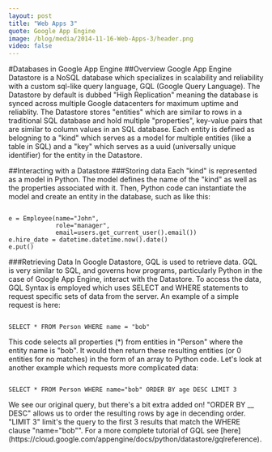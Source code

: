 ```yaml
---
layout: post
title: "Web Apps 3"
quote: Google App Engine
image: /blog/media/2014-11-16-Web-Apps-3/header.png
video: false
---
```


#Databases in Google App Engine
##Overview
Google App Engine Datastore is a NoSQL database which specializes in scalability and reliability with a custom sql-like query language, GQL (Google Query Language). The Datastore by default is dubbed "High Replication" meaning the database is synced across multiple Google datacenters for maximum uptime and reliablity. The Datastore stores "entities" which are similar to rows in a traditional SQL database and hold multiple "properties", key-value pairs that are similar to column values in an SQL database. Each entity is defined as belogning to a "kind" which serves as a model for multiple entities (like a table in SQL) and a "key" which serves as a uuid (universally unique identifier) for the entity in the Datastore. 

##Interacting with a Datastore
###Storing data
Each "kind" is represented as a model in Python. The model defines the name of the "kind" as well as the properties associated with it. Then, Python code can instantiate the model and create an entity in the database, such as like this:
<div class="highlight"><pre><code class="python">
e = Employee(name="John",
             role="manager",
             email=users.get_current_user().email())
e.hire_date = datetime.datetime.now().date()
e.put()
</code></pre></div>
###Retrieving Data
In Google Datastore, GQL is used to retrieve data. GQL is very similar to SQL, and governs how programs, particularly Python in the case of Google App Engine, interact with the Datastore. To access the data, GQL Syntax is employed which uses SELECT and WHERE statements to request specific sets of data from the server. An example of a simple request is here:
<div class="highlight"><pre><code class="sql">
SELECT * FROM Person WHERE name = "bob"
</code></pre></div>
This code selects all properties (*) from entities in "Person" where the entity name is "bob". It would then return these resulting entities (or 0 entities for no matches) in the form of an array to Python code. Let's look at another example which requests more complicated data:
<div class="highlight"><pre><code class="sql">
SELECT * FROM Person WHERE name="bob" ORDER BY age DESC LIMIT 3
</code></pre></div>
We see our original query, but there's a bit extra added on! "ORDER BY __ DESC" allows us to order the resulting rows by age in decending order. "LIMIT 3" limit's the query to the first 3 results that match the WHERE clause "name="bob"". For a more complete tutorial of GQL see [here](https://cloud.google.com/appengine/docs/python/datastore/gqlreference).